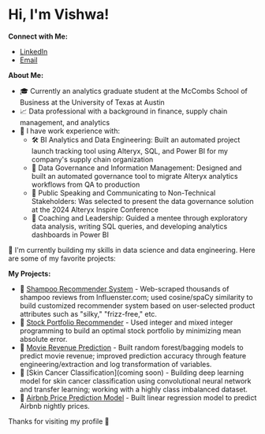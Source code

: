# Hi, I'm Vishwa!

**Connect with Me:**
- [LinkedIn](https://www.linkedin.com/in/vishwa-patel)
- [Email](mailto:vishwapatel214@gmail.com)

**About Me:**
- 🎓 Currently an analytics graduate student at the McCombs School of Business at the University of Texas at Austin
- 📈 Data professional with a background in finance, supply chain management, and analytics
- 💼 I have work experience with:
  - 🛠️ BI Analytics and Data Engineering: Built an automated project launch tracking tool using Alteryx, SQL, and Power BI for my company's supply chain organization
  - 🔐 Data Governance and Information Management: Designed and built an automated governance tool to migrate Alteryx analytics workflows from QA to production
  - 🎤 Public Speaking and Communicating to Non-Technical Stakeholders: Was selected to present the data governance solution at the 2024 Alteryx Inspire Conference
  - 🌟 Coaching and Leadership: Guided a mentee through exploratory data analysis, writing SQL queries, and developing analytics dashboards in Power BI

🌱 I'm currently building my skills in data science and data engineering. Here are some of my favorite projects:

**My Projects:**
- 🔗 [Shampoo Recommender System](link) - Web-scraped thousands of shampoo reviews from Influenster.com; used cosine/spaCy similarity to build customized recommender system based on user-selected product attributes such as "silky," "frizz-free," etc.
- 🔗 [Stock Portfolio Recommender](link) - Used integer and mixed integer programming to build an optimal stock portfolio by minimizing mean absolute error.
- 🔗 [Movie Revenue Prediction](link) - Built random forest/bagging models to predict movie revenue; improved prediction accuracy through feature engineering/extraction and log transformation of variables.
- 🔗 [Skin Cancer Classification](coming soon) - Building deep learning model for skin cancer classification using convolutional neural network and transfer learning; working with a highly class imbalanced dataset.
- 🔗 [Airbnb Price Prediction Model](link) - Built linear regression model to predict Airbnb nightly prices.

<!-- TODO: Add future projects here: supply chain project (fork Ethan repo), market basket analysis from marketing -->

Thanks for visiting my profile 👋
